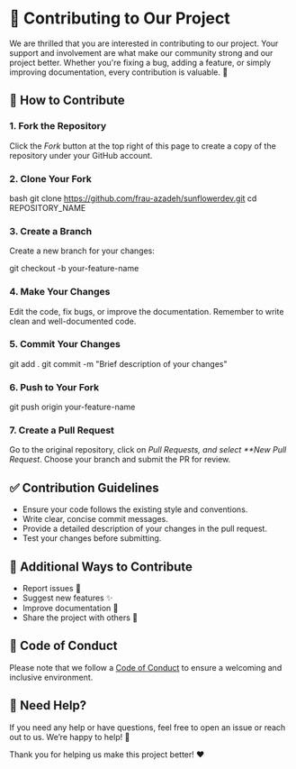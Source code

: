 # 🚀 Contributing to Our Project

We are thrilled that you are interested in contributing to our project. Your support and involvement are what make our community strong and our project better. Whether you're fixing a bug, adding a feature, or simply improving documentation, every contribution is valuable. 💪

## 📝 How to Contribute

### 1. Fork the Repository

Click the _Fork_ button at the top right of this page to create a copy of the repository under your GitHub account.

### 2. Clone Your Fork

bash
git clone https://github.com/frau-azadeh/sunflowerdev.git
cd REPOSITORY_NAME

### 3. Create a Branch

Create a new branch for your changes:

git checkout -b your-feature-name

### 4. Make Your Changes

Edit the code, fix bugs, or improve the documentation. Remember to write clean and well-documented code.

### 5. Commit Your Changes

git add .
git commit -m "Brief description of your changes"

### 6. Push to Your Fork

git push origin your-feature-name

### 7. Create a Pull Request

Go to the original repository, click on _Pull Requests, and select \*\*New Pull Request_. Choose your branch and submit the PR for review.

## ✅ Contribution Guidelines

- Ensure your code follows the existing style and conventions.
- Write clear, concise commit messages.
- Provide a detailed description of your changes in the pull request.
- Test your changes before submitting.

## 🌟 Additional Ways to Contribute

- Report issues 🐛
- Suggest new features ✨
- Improve documentation 📖
- Share the project with others 💬

## 🤝 Code of Conduct

Please note that we follow a [Code of Conduct](CODE_OF_CONDUCT.md) to ensure a welcoming and inclusive environment.

## 💬 Need Help?

If you need any help or have questions, feel free to open an issue or reach out to us. We’re happy to help! 🚀

Thank you for helping us make this project better! ❤️
